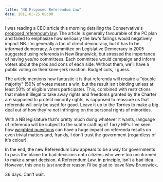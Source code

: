 ```yaml
---
title: "NB Proposed Referendum Law"
date: 2011-05-25 00:00
---
```


<p>I was reading a CBC article this morning detailing the Conservative's <a href="http://www.cbc.ca/news/canada/new-brunswick/story/2011/05/25/nb-referendum-bill-549.html?ref=rss" target="_blank">proposed referendum law</a>. The article is generally favourable of the PC plan and failed to emphasize how seriously the law's failings would negatively impact NB.
I'm generally a fan of direct democracy, but it has to be <em>informed</em> democracy. A committee on Legislative Democracy in 2005 suggested using referenda in New Brunswick, but stressed the importance of having yes/no committees. Each committee would campaign and inform voters about the pros and cons of each side. Without them, we'll have a public voting on their knee-jerk reaction. Budget cuts, I guess.</p>

<p>The article mentions how fantastic it is that referenda will require a "double majority" (50% of votes means a win, but the result isn't binding unless at least 50% of eligible voters participate). This, combined with restrictions that make it illegal to take away rights and freedoms granted by the Charter are supposed to protect minority rights, is supposed to reassure us that referenda will only be used for good. Leave it up to the Torries to make a big deal out of how they're <em>not</em> infringing on the personal rights of minorities.</p>

<p>With a NB legislature that's pretty much doing whatever it wants, language of referenda will be subject to the subtle crafting of Torry MPs. I've seen how <a href="http://www.theaq.net/2010/bottled-water-ban-referendum/-2168" target="_blank">weighted questions</a> can have a huge impact on referenda results on even trivial matters and, frankly, I don't trust the government (regardless of it's colour).</p>

<p>In the end, the new Referendum Law appears to be a way for governments to pass the blame for bad decisions onto citizens who were too uninformed to make a smart decision. A Referendum Law, in principle, isn't a bad idea. However, this one is just another reason I'll be glad to leave New Brunswick.</p>

<p>36 days. Can't wait.</p>

<!-- more -->

